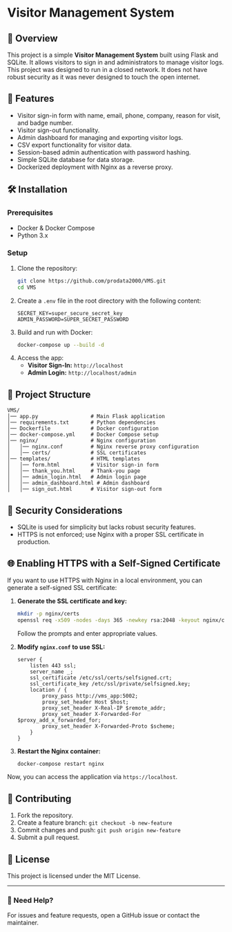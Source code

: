 # Visitor Management System

## 📌 Overview
This project is a simple **Visitor Management System** built using Flask and SQLite. It allows visitors to sign in and administrators to manage visitor logs. This project was designed to run in a closed network. It does not have robust security as it was never designed to touch the open internet.

## 🚀 Features
- Visitor sign-in form with name, email, phone, company, reason for visit, and badge number.
- Visitor sign-out functionality.
- Admin dashboard for managing and exporting visitor logs.
- CSV export functionality for visitor data.
- Session-based admin authentication with password hashing.
- Simple SQLite database for data storage.
- Dockerized deployment with Nginx as a reverse proxy.

## 🛠️ Installation
### Prerequisites
- Docker & Docker Compose
- Python 3.x

### Setup
1. Clone the repository:
   ```bash
   git clone https://github.com/prodata2000/VMS.git
   cd VMS
   ```
2. Create a `.env` file in the root directory with the following content:
   ```env
   SECRET_KEY=super_secure_secret_key
   ADMIN_PASSWORD=SUPER_SECRET_PASSWORD
   ```
3. Build and run with Docker:
   ```bash
   docker-compose up --build -d
   ```
4. Access the app:
   - **Visitor Sign-In:** `http://localhost`
   - **Admin Login:** `http://localhost/admin`

## 📂 Project Structure
```
VMS/
│── app.py                 # Main Flask application
│── requirements.txt       # Python dependencies
│── Dockerfile             # Docker configuration
│── docker-compose.yml     # Docker Compose setup
│── nginx/                 # Nginx configuration
│   │── nginx.conf         # Nginx reverse proxy configuration
│   │── certs/             # SSL certificates
│── templates/             # HTML templates
│   │── form.html          # Visitor sign-in form
│   │── thank_you.html     # Thank-you page
│   │── admin_login.html   # Admin login page
│   │── admin_dashboard.html # Admin dashboard
│   │── sign_out.html      # Visitor sign-out form
```

## 🔐 Security Considerations
- SQLite is used for simplicity but lacks robust security features.
- HTTPS is not enforced; use Nginx with a proper SSL certificate in production.

## 🌐 Enabling HTTPS with a Self-Signed Certificate
If you want to use HTTPS with Nginx in a local environment, you can generate a self-signed SSL certificate:

1. **Generate the SSL certificate and key:**
   ```bash
   mkdir -p nginx/certs
   openssl req -x509 -nodes -days 365 -newkey rsa:2048 -keyout nginx/certs/selfsigned.key -out nginx/certs/selfsigned.crt
   ```
   Follow the prompts and enter appropriate values.

2. **Modify `nginx.conf` to use SSL:**
   ```nginx
   server {
       listen 443 ssl;
       server_name _;
       ssl_certificate /etc/ssl/certs/selfsigned.crt;
       ssl_certificate_key /etc/ssl/private/selfsigned.key;
       location / {
           proxy_pass http://vms_app:5002;
           proxy_set_header Host $host;
           proxy_set_header X-Real-IP $remote_addr;
           proxy_set_header X-Forwarded-For $proxy_add_x_forwarded_for;
           proxy_set_header X-Forwarded-Proto $scheme;
       }
   }
   ```

3. **Restart the Nginx container:**
   ```bash
   docker-compose restart nginx
   ```

Now, you can access the application via `https://localhost`.

## 🤝 Contributing
1. Fork the repository.
2. Create a feature branch: `git checkout -b new-feature`
3. Commit changes and push: `git push origin new-feature`
4. Submit a pull request.

## 📜 License
This project is licensed under the MIT License.

---
### 📩 Need Help?
For issues and feature requests, open a GitHub issue or contact the maintainer.
